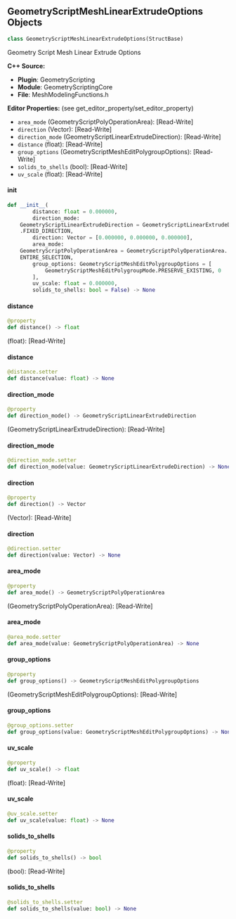 ## GeometryScriptMeshLinearExtrudeOptions Objects

```python
class GeometryScriptMeshLinearExtrudeOptions(StructBase)
```

Geometry Script Mesh Linear Extrude Options

**C++ Source:**

- **Plugin**: GeometryScripting
- **Module**: GeometryScriptingCore
- **File**: MeshModelingFunctions.h

**Editor Properties:** (see get_editor_property/set_editor_property)

- ``area_mode`` (GeometryScriptPolyOperationArea):  [Read-Write]
- ``direction`` (Vector):  [Read-Write]
- ``direction_mode`` (GeometryScriptLinearExtrudeDirection):  [Read-Write]
- ``distance`` (float):  [Read-Write]
- ``group_options`` (GeometryScriptMeshEditPolygroupOptions):  [Read-Write]
- ``solids_to_shells`` (bool):  [Read-Write]
- ``uv_scale`` (float):  [Read-Write]

<a id="unreal.GeometryScriptMeshLinearExtrudeOptions.__init__"></a>

#### __init__

```python
def __init__(
        distance: float = 0.000000,
        direction_mode:
    GeometryScriptLinearExtrudeDirection = GeometryScriptLinearExtrudeDirection
    .FIXED_DIRECTION,
        direction: Vector = [0.000000, 0.000000, 0.000000],
        area_mode:
    GeometryScriptPolyOperationArea = GeometryScriptPolyOperationArea.
    ENTIRE_SELECTION,
        group_options: GeometryScriptMeshEditPolygroupOptions = [
            GeometryScriptMeshEditPolygroupMode.PRESERVE_EXISTING, 0
        ],
        uv_scale: float = 0.000000,
        solids_to_shells: bool = False) -> None
```

<a id="unreal.GeometryScriptMeshLinearExtrudeOptions.distance"></a>

#### distance

```python
@property
def distance() -> float
```

(float):  [Read-Write]

<a id="unreal.GeometryScriptMeshLinearExtrudeOptions.distance"></a>

#### distance

```python
@distance.setter
def distance(value: float) -> None
```

<a id="unreal.GeometryScriptMeshLinearExtrudeOptions.direction_mode"></a>

#### direction_mode

```python
@property
def direction_mode() -> GeometryScriptLinearExtrudeDirection
```

(GeometryScriptLinearExtrudeDirection):  [Read-Write]

<a id="unreal.GeometryScriptMeshLinearExtrudeOptions.direction_mode"></a>

#### direction_mode

```python
@direction_mode.setter
def direction_mode(value: GeometryScriptLinearExtrudeDirection) -> None
```

<a id="unreal.GeometryScriptMeshLinearExtrudeOptions.direction"></a>

#### direction

```python
@property
def direction() -> Vector
```

(Vector):  [Read-Write]

<a id="unreal.GeometryScriptMeshLinearExtrudeOptions.direction"></a>

#### direction

```python
@direction.setter
def direction(value: Vector) -> None
```

<a id="unreal.GeometryScriptMeshLinearExtrudeOptions.area_mode"></a>

#### area_mode

```python
@property
def area_mode() -> GeometryScriptPolyOperationArea
```

(GeometryScriptPolyOperationArea):  [Read-Write]

<a id="unreal.GeometryScriptMeshLinearExtrudeOptions.area_mode"></a>

#### area_mode

```python
@area_mode.setter
def area_mode(value: GeometryScriptPolyOperationArea) -> None
```

<a id="unreal.GeometryScriptMeshLinearExtrudeOptions.group_options"></a>

#### group_options

```python
@property
def group_options() -> GeometryScriptMeshEditPolygroupOptions
```

(GeometryScriptMeshEditPolygroupOptions):  [Read-Write]

<a id="unreal.GeometryScriptMeshLinearExtrudeOptions.group_options"></a>

#### group_options

```python
@group_options.setter
def group_options(value: GeometryScriptMeshEditPolygroupOptions) -> None
```

<a id="unreal.GeometryScriptMeshLinearExtrudeOptions.uv_scale"></a>

#### uv_scale

```python
@property
def uv_scale() -> float
```

(float):  [Read-Write]

<a id="unreal.GeometryScriptMeshLinearExtrudeOptions.uv_scale"></a>

#### uv_scale

```python
@uv_scale.setter
def uv_scale(value: float) -> None
```

<a id="unreal.GeometryScriptMeshLinearExtrudeOptions.solids_to_shells"></a>

#### solids_to_shells

```python
@property
def solids_to_shells() -> bool
```

(bool):  [Read-Write]

<a id="unreal.GeometryScriptMeshLinearExtrudeOptions.solids_to_shells"></a>

#### solids_to_shells

```python
@solids_to_shells.setter
def solids_to_shells(value: bool) -> None
```

<a id="unreal.GeometryScriptMeshOffsetFacesOptions"></a>